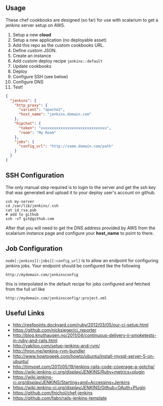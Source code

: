 ## Usage

These chef cookbooks are designed (so far) for use with scalarium to get a jenkins server setup on AWS.

1. Setup a new **cloud**
2. Setup a new application (no deployable asset)
3. Add this repo as the custom cookbooks URL.
4. Define custom JSON.
5. Create an instance
6. Add custom deploy recipe `jenkins::default`
7. Update cookbooks
8. Deploy
9. Configure SSH (see below)
10. Configure DNS
11. Test!

```json
{
  "jenkins": {
    "http_proxy": {
      "variant": "apache2",
      "host_name": "jenkins.domain.com"
    },
    "hipchat": {
      "token": "xxxxxxxxxxxxxxxxxxxxxxxxxxxxxx",
      "room": "My Room"
    },
    "jobs": {
      "config_url": "http://some.domain.com/path"
    }
  }
}
````

## SSH Configuration

The only manual step required is to login to the server and get the ssh key that was generated and upload it to your deploy user's account on github.

    ssh my-server
    cd /var/lib/jenkins/.ssh
    cat id_rsa.pub
    # add to github
    ssh -vT git@github.com

After that you will need to get the DNS address provided by AWS from the scalarium instance page and configure your **host_name** to point to there.

## Job Configuration

`node[:jenkins][:jobs][:config_url]` is to allow an endpoint for configuring jenkins jobs. Your endpoint should be configured like the following

    http://mydomain.com/jenkinsconfig

this is interpolated in the default recipe for jobs configured and fetched from the full url like

    http://mydomain.com/jenkinsconfig/:project.xml


## Useful Links

* http://reefpoints.dockyard.com/ruby/2012/03/05/our-ci-setup.html
* https://github.com/nicksieger/ci_reporter
* http://blog.knuthaugen.no/2011/04/continuous-delivery-ii-smoketests-in-ruby-and-rails.html
* http://yakiloo.com/setup-jenkins-and-rvm/
* http://hron.me/jenkins-rvm-bundler
* http://www.howtogeek.com/howto/ubuntu/install-mysql-server-5-on-ubuntu/
* http://timvoet.com/2011/05/19/jenkins-rails-code-coverage-a-gotcha/
* https://wiki.jenkins-ci.org/display/JENKINS/Ruby+metrics+plugin
* https://wiki.jenkins-ci.org/display/JENKINS/Starting+and+Accessing+Jenkins
* https://wiki.jenkins-ci.org/display/JENKINS/Github+OAuth+Plugin
* https://github.com/fnichol/chef-jenkins
* https://github.com/fabn/rails-jenkins-template